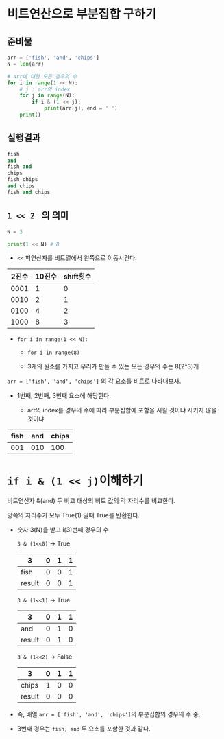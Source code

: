 # 비트연산으로 부분집합 구하기

## 준비물

```python
arr = ['fish', 'and', 'chips']
N = len(arr)

# arr에 대한 모든 경우의 수
for i in range(1 << N):
    # j : arr의 index
    for j in range(N):
        if i & (1 << j):
            print(arr[j], end = ' ')
    print()
```



## 실행결과

```python
fish
and
fish and
chips
fish chips
and chips
fish and chips
```

## `1 << 2 ` 의 의미

```python
N = 3

print(1 << N) # 8
```

- `<<` 피연산자를 비트열에서 왼쪽으로 이동시킨다. 

| 2진수  | 10진수 | shift횟수 |
| ---- | ---- | ------- |
| 0001 | 1    | 0       |
| 0010 | 2    | 1       |
| 0100 | 4    | 2       |
| 1000 | 8    | 3       |

- `for i in range(1 << N):` 
  
  - `for i in range(8)`
  
  - 3개의 원소를 가지고 우리가 만들 수 있는 모든 경우의 수는 8(2^3)개 



`arr = ['fish', 'and', 'chips']` 의 각 요소를 비트로 나타내보자.

- 1번째, 2번째, 3번째 요소에 해당한다.
  
  - arr의 index를 경우의 수에 따라 부분집합에 포함을 시킬 것이냐 시키지 않을 것이냐 

| fish | and | chips |
| ---- | --- | ----- |
| 001  | 010 | 100   |

# `if i & (1 << j)`이해하기

비트연산자 &(and) 두 비교 대상의 비트 값의 각 자리수를 비교한다.

양쪽의 자리수가 모두 True(1) 일때 True를 반환한다.



- 숫자 3(N)을 받고 i(3)번째 경우의 수 
  
  `3 & (1<<0)` -> True
  
  | 3      | 0   | 1   | 1   |
  | ------ | --- | --- | --- |
  | fish   | 0   | 0   | 1   |
  | result | 0   | 0   | 1   |
  
  `3 & (1<<1)` -> True
  
  | 3      | 0   | 1   | 1   |
  | ------ | --- | --- | --- |
  | and    | 0   | 1   | 0   |
  | result | 0   | 1   | 0   |
  
  `3 & (1<<2)` -> False
  
  | 3      | 0   | 1   | 1   |
  | ------ | --- | --- | --- |
  | chips  | 1   | 0   | 0   |
  | result | 0   | 0   | 0   |

- 즉, 배열 `arr = ['fish', 'and', 'chips']`의 부분집합의 경우의 수 중,

- 3번째 경우는 `fish, and` 두 요소를 포함한 것과 같다.




